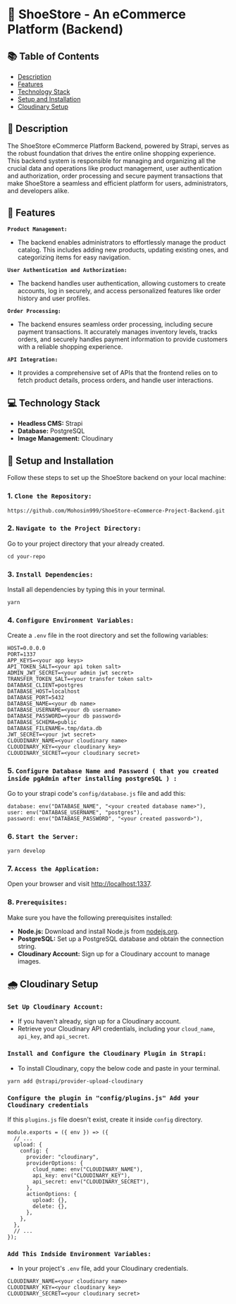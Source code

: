 # 👞 ShoeStore - An eCommerce Platform (Backend)

## 📚 Table of Contents

- [Description](#-description)
- [Features](#-features)
- [Technology Stack](#-technology-stack)
- [Setup and Installation](#-setup-and-installation)
- [Cloudinary Setup](#️-cloudinary-setup)

## 📖 Description

The ShoeStore eCommerce Platform Backend, powered by Strapi, serves as the robust foundation that drives the entire online shopping experience. This backend system is responsible for managing and organizing all the crucial data and operations like product management, user authentication and authorization, order processing and secure payment transactions that make ShoeStore a seamless and efficient platform for users, administrators, and developers alike.

## 🔆 Features

**`Product Management:`**
- The backend enables administrators to effortlessly manage the product catalog. This includes adding new products, updating existing ones, and categorizing items for easy navigation.

**`User Authentication and Authorization:`**
- The backend handles user authentication, allowing customers to create accounts, log in securely, and access personalized features like order history and user profiles.

**`Order Processing:`**
- The backend ensures seamless order processing, including secure payment transactions. It accurately manages inventory levels, tracks orders, and securely handles payment information to provide customers with a reliable shopping experience.

**`API Integration:`**
- It provides a comprehensive set of APIs that the frontend relies on to fetch product details, process orders, and handle user interactions.

## 💻 Technology Stack

- **Headless CMS:** Strapi
- **Database:** PostgreSQL
- **Image Management:** Cloudinary

## 🚀 Setup and Installation

Follow these steps to set up the ShoeStore backend on your local machine:

### 1. `Clone the Repository:`

```
https://github.com/Mohosin999/ShoeStore-eCommerce-Project-Backend.git
```

### 2. `Navigate to the Project Directory:`

Go to your project directory that your already created.

```
cd your-repo
```

### 3. `Install Dependencies:`

Install all dependencies by typing this in your terminal.

```
yarn
```

### 4. `Configure Environment Variables:`

Create a `.env` file in the root directory and set the following variables:

```
HOST=0.0.0.0
PORT=1337
APP_KEYS=<your app keys>
API_TOKEN_SALT=<your api token salt>
ADMIN_JWT_SECRET=<your admin jwt secret>
TRANSFER_TOKEN_SALT=<your transfer token salt>
DATABASE_CLIENT=postgres
DATABASE_HOST=localhost
DATABASE_PORT=5432
DATABASE_NAME=<your db name>
DATABASE_USERNAME=<your db username>
DATABASE_PASSWORD=<your db password>
DATABASE_SCHEMA=public
DATABASE_FILENAME=.tmp/data.db
JWT_SECRET=<your jwt secret>
CLOUDINARY_NAME=<your cloudinary name>
CLOUDINARY_KEY=<your cloudinary key>
CLOUDINARY_SECRET=<your cloudinary secret>
```

### 5. `Configure Database Name and Password ( that you created inside pgAdmin after installing postgreSQL ) :`

Go to your strapi code's `config/database.js` file and add this:

```
database: env("DATABASE_NAME", "<your created database name>"),
user: env("DATABASE_USERNAME", "postgres"),
password: env("DATABASE_PASSWORD", "<your created password>"),
```

### 6. `Start the Server:`

```
yarn develop
```

### 7. `Access the Application:`

Open your browser and visit [http://localhost:1337](http://localhost:1337).

### 8. `Prerequisites:`

Make sure you have the following prerequisites installed:

- **Node.js:** Download and install Node.js from [nodejs.org](https://nodejs.org/en).
- **PostgreSQL:** Set up a PostgreSQL database and obtain the connection string.
- **Cloudinary Account:** Sign up for a Cloudinary account to manage images.

## 🌧️ Cloudinary Setup

### `Set Up Cloudinary Account:`

- If you haven't already, sign up for a Cloudinary account.
- Retrieve your Cloudinary API credentials, including your `cloud_name`, `api_key`, and `api_secret`.

### `Install and Configure the Cloudinary Plugin in Strapi:`

- To install Cloudinary, copy the below code and paste in your terminal.

```
yarn add @strapi/provider-upload-cloudinary
```

### `Configure the plugin in "config/plugins.js" Add your Cloudinary credentials`

If this `plugins.js` file doesn't exist, create it inside `config` directory.

```
module.exports = ({ env }) => ({
  // ...
  upload: {
    config: {
      provider: "cloudinary",
      providerOptions: {
        cloud_name: env("CLOUDINARY_NAME"),
        api_key: env("CLOUDINARY_KEY"),
        api_secret: env("CLOUDINARY_SECRET"),
      },
      actionOptions: {
        upload: {},
        delete: {},
      },
    },
  },
  // ...
});
```

### `Add This Indside Environment Variables:`

- In your project's `.env` file, add your Cloudinary credentials.

```
CLOUDINARY_NAME=<your cloudinary name>
CLOUDINARY_KEY=<your cloudinary key>
CLOUDINARY_SECRET=<your cloudinary secret>
```
